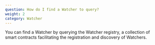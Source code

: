 ```yaml
---
question: How do I find a Watcher to query?
weight: 2
category: Watcher
---
```


You can find a Watcher by querying the Watcher registry, a collection of smart contracts facilitating the registration and discovery of Watchers.  
